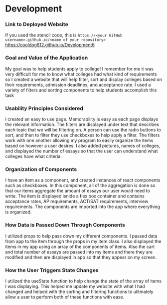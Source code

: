 # Development

### Link to Deployed Website
If you used the stencil code, this is `https://<your GitHub username>.github.io/<name of your repository>`
https://cooldog612.github.io/Development6
### Goal and Value of the Application
My goal was to help students apply to college! I remember for me it was very difficult for me to know what colleges had
what kind of requirements so I created a website that will help filter, sort and display colleges based on their requirements,
admission deadlines, and acceptance rate. I used a variety of filters and sorting components to help students accomplish this task
### Usability Principles Considered
I created an easy to use page. Memorability is easy as each page displays the relevant information. 
The filters are displayed under text that describes each topic that we will be filtering on. A person can use
the radio buttons to sort, and then to filter they use checkboxes to help apply a filter. The filters work with one another
allowing my program to easily organize the items based on however a user desires. I also added pictures, names of colleges, and displayed the number of essays so that the user can understand what colleges have what criteria.

### Organization of Components
I have an item as a component, and created instances of react components such as checkboxes. In this component, all of the aggregation is done so that our items aggregate the amount of essays our user would need to write. The item is displayed isnide a flex box container and contains acceptance rates, AP requirements, ACT/SAT requirements, interview requirements. The components are imported into the app where everything is organized.

### How Data is Passed Down Through Components
I utilized props to help pass down my different components. I passed data from app to the item through the props in my item class. I also displayed the items in my app using an array of the components of items. Also the cart and total number of essays are passed into my items and there they are modified and then are displayed in app so that they appear on my screen.

### How the User Triggers State Changes
I utilized the useState function to help change the state of the array of items I was displaying. This helped me update my website with what I had changed and helped with the sorting and filtering functions to ulitmately allow a user to perform both of these functions with ease.
